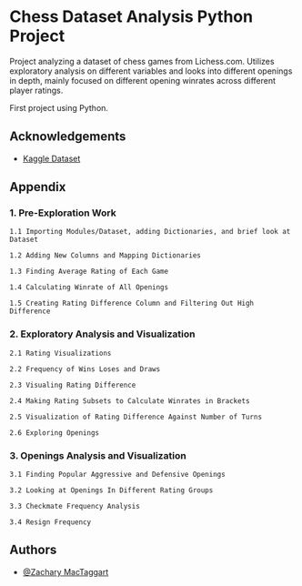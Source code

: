 
# Chess Dataset Analysis Python Project

Project analyzing a dataset of chess games from Lichess.com. Utilizes exploratory analysis on different variables and looks into different openings in depth, mainly focused on different opening winrates across different player ratings.

First project using Python. 


## Acknowledgements

 - [Kaggle Dataset](https://www.kaggle.com/datasets/datasnaek/chess)



## Appendix

### 1. Pre-Exploration Work

    1.1 Importing Modules/Dataset, adding Dictionaries, and brief look at Dataset

    1.2 Adding New Columns and Mapping Dictionaries

    1.3 Finding Average Rating of Each Game

    1.4 Calculating Winrate of All Openings

    1.5 Creating Rating Difference Column and Filtering Out High Difference

### 2.  Exploratory Analysis and Visualization

    2.1 Rating Visualizations

    2.2 Frequency of Wins Loses and Draws

    2.3 Visualing Rating Difference

    2.4 Making Rating Subsets to Calculate Winrates in Brackets

    2.5 Visualization of Rating Difference Against Number of Turns

    2.6 Exploring Openings


### 3. Openings Analysis and Visualization

    3.1 Finding Popular Aggressive and Defensive Openings

    3.2 Looking at Openings In Different Rating Groups

    3.3 Checkmate Frequency Analysis

    3.4 Resign Frequency


## Authors

- [@Zachary MacTaggart](https://github.com/zmactag)

